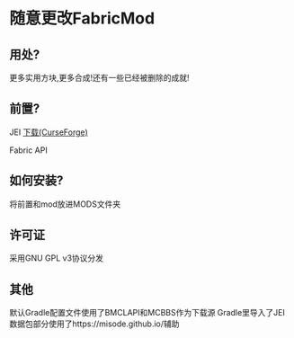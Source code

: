 # 随意更改FabricMod

## 用处?

更多实用方块,更多合成!还有一些已经被删除的成就!

## 前置?

JEI
[下载(CurseForge)](https://www.curseforge.com/minecraft/mc-mods/jei)

Fabric API

## 如何安装?

将前置和mod放进MODS文件夹

## 许可证

采用GNU GPL v3协议分发

## 其他

默认Gradle配置文件使用了BMCLAPI和MCBBS作为下载源
Gradle里导入了JEI
数据包部分使用了https://misode.github.io/辅助